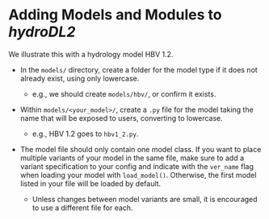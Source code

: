 # Adding Models and Modules to *hydroDL2*

We illustrate this with a hydrology model HBV 1.2.

- In the `models/` directory, create a folder for the model type if it does not already exist, using only lowercase.
  - e.g., we should create `models/hbv/`, or confirm it exists.

- Within `models/<your_model>/`, create a `.py` file for the model taking the name that will be exposed to users, converting to lowercase.
  - e.g., HBV 1.2 goes to `hbv1_2.py`.

- The model file should only contain one model class. If you want to place multiple variants of your model in the same file, make sure to add a variant specification to your config and indicate
with the `ver_name` flag when loading your model with `load_model()`. Otherwise, the first model listed in your file will be loaded by default.
  - Unless changes between model variants are small, it is encouraged to use a different file for each.
